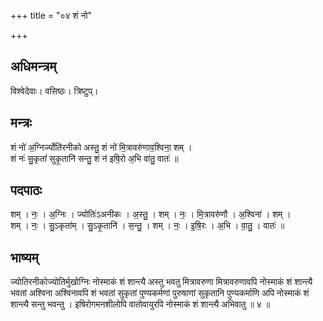+++
title = "०४ शं नो"

+++
## अधिमन्त्रम्
विश्वेदेवाः। वसिष्ठः। त्रिष्टुप्।

## मन्त्रः
शं नो॑ अ॒ग्निर्ज्योति॑रनीको अस्तु॒ शं नो॑ मि॒त्रावरु॑णाव॒श्विना॒ शम् ।  
शं नः॑ सु॒कृतां॑ सुकृ॒तानि॑ सन्तु॒ शं न॑ इषि॒रो अ॒भि वा॑तु॒ वातः॑ ॥

## पदपाठः
शम् । नः॒ । अ॒ग्निः । ज्योतिः॑ऽअनीकः । अ॒स्तु॒ । शम् । नः॒ । मि॒त्रावरु॑णौ । अ॒श्विना॑ । शम् ।  
शम् । नः॒ । सु॒ऽकृता॑म् । सु॒ऽकृ॒तानि॑ । स॒न्तु॒ । शम् । नः॒ । इ॒षि॒रः । अ॒भि । वा॒तु॒ । वातः॑ ॥

## भाष्यम्
ज्योतिरनीकोज्योतिर्मुखोग्निः नोस्माकं शं शान्त्यै अस्तु भवतु मित्रावरुणा मित्रावरुणावपि नोस्माकं शं शान्त्यै भवतां अश्विना अश्विनावपि शं भवतां सुकृतां पुण्यकर्मणां पुरुषाणां सुकृतानि पुण्यकर्माणि अपि नोस्माकं शं शान्त्यै सन्तु भवन्तु । इषिरोगमनशीलोपि वातोवायुरपि नोस्माकं शं शान्त्यै अभिवातु ॥ ४ ॥